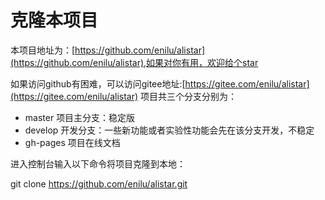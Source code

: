 # 克隆本项目

本项目地址为：[https://github.com/enilu/alistar](https://github.com/enilu/alistar),如果对你有用，欢迎给个star

如果访问github有困难，可以访问gitee地址:[https://gitee.com/enilu/alistar](https://gitee.com/enilu/alistar)
项目共三个分支分别为：
- master 项目主分支：稳定版
- develop 开发分支：一些新功能或者实验性功能会先在该分支开发，不稳定
- gh-pages 项目在线文档

进入控制台输入以下命令将项目克隆到本地：

git clone https://github.com/enilu/alistar.git

